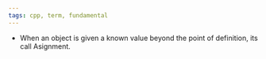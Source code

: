 ```yaml
---
tags: cpp, term, fundamental
---
```

- When an object is given a known value beyond the point of definition, its call Asignment.
